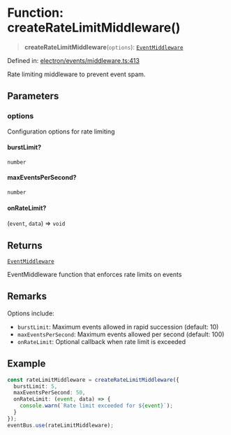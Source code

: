 # Function: createRateLimitMiddleware()

> **createRateLimitMiddleware**(`options`): [`EventMiddleware`](../../TypedEventBus/type-aliases/EventMiddleware.md)

Defined in: [electron/events/middleware.ts:413](https://github.com/Nick2bad4u/Uptime-Watcher/blob/dca5483e793478722cd3e6e125cafcec5fc771f0/electron/events/middleware.ts#L413)

Rate limiting middleware to prevent event spam.

## Parameters

### options

Configuration options for rate limiting

#### burstLimit?

`number`

#### maxEventsPerSecond?

`number`

#### onRateLimit?

(`event`, `data`) => `void`

## Returns

[`EventMiddleware`](../../TypedEventBus/type-aliases/EventMiddleware.md)

EventMiddleware function that enforces rate limits on events

## Remarks

Options include:
- `burstLimit`: Maximum events allowed in rapid succession (default: 10)
- `maxEventsPerSecond`: Maximum events allowed per second (default: 100)
- `onRateLimit`: Optional callback when rate limit is exceeded

## Example

```typescript
const rateLimitMiddleware = createRateLimitMiddleware({
  burstLimit: 5,
  maxEventsPerSecond: 50,
  onRateLimit: (event, data) => {
    console.warn(`Rate limit exceeded for ${event}`);
  }
});
eventBus.use(rateLimitMiddleware);
```
